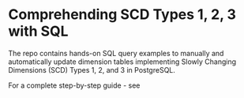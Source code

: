 # Comprehending SCD Types 1, 2, 3 with SQL

The repo contains hands-on SQL query examples to manually and automatically update dimension tables implementing Slowly Changing Dimensions (SCD) Types 1, 2, and 3 in PostgreSQL.

For a complete step-by-step guide - see 
